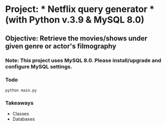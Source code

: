 # Project: * Netflix query generator * (with Python v.3.9 & MySQL 8.0)

## Objective: Retrieve the movies/shows under given genre or actor's filmography

### Note: This project uses MySQL 8.0. Please install/upgrade and configure MySQL settings.

### Todo
```
python main.py
```

### Takeaways
 - Classes
 - Databases
